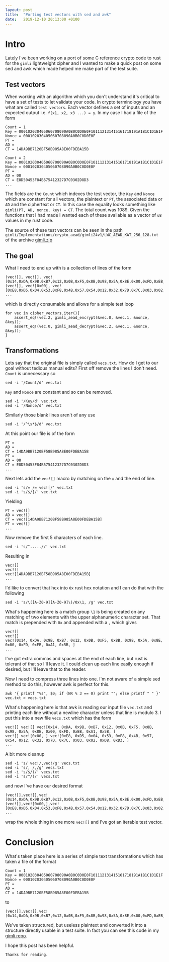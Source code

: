 ```yaml
---
layout: post
title:  "Porting test vectors with sed and awk"
date:   2019-12-10 20:13:00 +0100
---
```

# Intro
Lately I've been working on a port of some C reference crypto code to rust for the `gimli` lightweight cipher and I wanted to make a quick post on some sed and awk which made helped me make part of the test suite.

## Test vectors
When working with an algorithm which you don't understand it's critical to have a set of tests to let validate your code. In crypto terminology you have what are called `test vectors`. Each vector defines a set of inputs and an expected output i.e. `f(x1, x2, x3 ...) = y`. In my case I had a file of the form    

```  
Count = 1
Key = 000102030405060708090A0B0C0D0E0F101112131415161718191A1B1C1D1E1F
Nonce = 000102030405060708090A0B0C0D0E0F
PT =
AD =
CT = 14DA9BB7120BF58B985A8E00FDEBA15B

Count = 2
Key = 000102030405060708090A0B0C0D0E0F101112131415161718191A1B1C1D1E1F
Nonce = 000102030405060708090A0B0C0D0E0F
PT =
AD = 00
CT = E8D50453F84B575412327D7C0302D8D3
...
```
The fields are the `Count` which indexes the test vector, the `Key` and `Nonce` which are constant for all vectors, the plaintext or `PT`, the associated data or `AD` and the ciphertext or `CT`. In this case the equality looks something like `gimli(PT, AD, nonce, key) = CT`.
The total count was 1089. Given the functions that I had made I wanted each of these available as a vector of `u8` values in my rust code.

The source of these test vectors can be seen in the path `gimli/Implementations/crypto_aead/gimli24v1/LWC_AEAD_KAT_256_128.txt` of the archive [gimli.zip](https://csrc.nist.gov/CSRC/media/Projects/lightweight-cryptography/documents/round-2/submissions-rnd2/gimli.zip)

## The goal
What I need to end up with is a collection of lines of the form
```
(vec![], vec![], vec![0x14,0xDA,0x9B,0xB7,0x12,0x0B,0xF5,0x8B,0x98,0x5A,0x8E,0x00,0xFD,0xEB,0xA1,0x5B]),
(vec![], vec![0x00], vec![0xE8,0xD5,0x04,0x53,0xF8,0x4B,0x57,0x54,0x12,0x32,0x7D,0x7C,0x03,0x02,0xD8,0xD3]),
...
```
which is directly consumable and allows for a simple test loop
```
for vec in cipher_vectors.iter(){
    assert_eq!(vec.2, gimli_aead_encrypt(&vec.0, &vec.1, &nonce, &key));
    assert_eq!(vec.0, gimli_aead_decrypt(&vec.2, &vec.1, &nonce, &key));
}
```

## Transformations
Lets say that the original file is simply called `vecs.txt`. How do I get to our goal without tedious manual edits? First off remove the lines I don't need.  
`Count` is unnecessary so  
```
sed -i '/Count/d' vec.txt
```
`Key` and `Nonce` are constant and so can be removed.
```
sed -i '/Key/d' vec.txt
sed -i '/Nonce/d' vec.txt
```
Similarly those blank lines aren't of any use
```
sed -i '/^\s*$/d' vec.txt
```
At this point our file is of the form
```
PT =
AD =
CT = 14DA9BB7120BF58B985A8E00FDEBA15B
PT =
AD = 00
CT = E8D50453F84B575412327D7C0302D8D3
...
```
Next lets add the `vec![]` macro by matching on the `=` and the end of line.
```
sed -i 's/= /= vec![/' vec.txt
sed -i 's/$/]/' vec.txt
```
Yielding
```
PT = vec![]
AD = vec![]
CT = vec![14DA9BB7120BF58B985A8E00FDEBA15B]
PT = vec![]
...
```
Now remove the first 5 characters of each line.
```
sed -i 's/^.....//' vec.txt
```
Resulting in
```
vec![]
vec![]
vec![14DA9BB7120BF58B985A8E00FDEBA15B]
...
```
I'd like to convert that hex into `0x` rust hex notation and I can do that with the following
```
sed -i 's/\([A-Z0-9][A-Z0-9]\)/0x\1, /g' vec.txt
```
What's happening here is a match group `\1` is being created on any matching of two elements with the upper alphanumeric character set. That match is prepended with `0x` and appended with a `,` which gives
```
vec![]
vec![]
vec![0x14, 0xDA, 0x9B, 0xB7, 0x12, 0x0B, 0xF5, 0x8B, 0x98, 0x5A, 0x8E, 0x00, 0xFD, 0xEB, 0xA1, 0x5B, ]
...
```
I've got extra commas and spaces at the end of each line, but rust is tolerant of that so I'll leave it. I could clean up each line easily enough if desired, but I'll leave that to the reader.

Now I need to compress three lines into one. I'm not aware of a simple sed method to do this, however awk is perfect for this.
```
awk '{ printf "%s", $0; if (NR % 3 == 0) print ""; else printf " " }' vec.txt > vecs.txt
```
What's happening here is that awk is reading our input file `vec.txt` and printing each line without a newline character unless that line is modulo 3. I put this into a new file `vecs.txt` which has the form
```
vec![] vec![] vec![0x14, 0xDA, 0x9B, 0xB7, 0x12, 0x0B, 0xF5, 0x8B, 0x98, 0x5A, 0x8E, 0x00, 0xFD, 0xEB, 0xA1, 0x5B, ]
vec![] vec![0x00, ] vec![0xE8, 0xD5, 0x04, 0x53, 0xF8, 0x4B, 0x57, 0x54, 0x12, 0x32, 0x7D, 0x7C, 0x03, 0x02, 0xD8, 0xD3, ]
...
```
A bit more cleanup
```
sed -i 's/ vec!/,vec!/g' vecs.txt
sed -i 's/, /,/g' vecs.txt
sed -i 's/$/)/' vecs.txt
sed -i 's/^/(/' vecs.txt
```
and now I've have our desired format
```
(vec![],vec![],vec![0x14,0xDA,0x9B,0xB7,0x12,0x0B,0xF5,0x8B,0x98,0x5A,0x8E,0x00,0xFD,0xEB,0xA1,0x5B,])
(vec![],vec![0x00,],vec![0xE8,0xD5,0x04,0x53,0xF8,0x4B,0x57,0x54,0x12,0x32,0x7D,0x7C,0x03,0x02,0xD8,0xD3,])
...
```
wrap the whole thing in one more `vec![]` and I've got an iterable test vector.


# Conclusion
What's taken place here is a series of simple text transformations which has taken a file of the format
```
Count = 1
Key = 000102030405060708090A0B0C0D0E0F101112131415161718191A1B1C1D1E1F
Nonce = 000102030405060708090A0B0C0D0E0F
PT =
AD =
CT = 14DA9BB7120BF58B985A8E00FDEBA15B
```
to
```
(vec![],vec![],vec![0x14,0xDA,0x9B,0xB7,0x12,0x0B,0xF5,0x8B,0x98,0x5A,0x8E,0x00,0xFD,0xEB,0xA1,0x5B,])
```
We've taken structured, but useless plaintext and converted it into a structure directly usable in a test suite. In fact you can see this code in my [gimli repo](https://github.com/darakian/gimli).

I hope this post has been helpful.

```
Thanks for reading.
```
